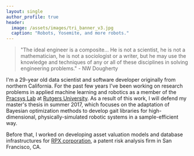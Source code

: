 ```yaml
---
layout: single
author_profile: true
header:
  image: /assets/images/tri_banner_v3.jpg
  caption: "Robots, Yosemite, and more robots."
---
```

> "The ideal engineer is a composite… He is not a scientist, he is not a mathematician, he is not a sociologist or a writer, but he may use the knowledge and techniques of any or all of these disciplines in solving engineering problems." - NW Dougherty

I'm a 29-year old data scientist and software developer originally from northern California. For the past few years I've been working on research problems in applied machine learning and robotics as a member of the [Pracsys Lab](http://www.pracsyslab.org/) at [Rutgers University](http://www.cs.rutgers.edu/). As a result of this work, I will defend my master's thesis in summer 2017, which focuses on the adaptation of Bayesian optimization methods to develop gait libraries for high-dimensional, physically-simulated robotic systems in a sample-efficient way. 

Before that, I worked on developing asset valuation models and database infrastructures for [RPX corporation](http://www.rpxcorp.com/), a patent risk analysis firm in San Francisco, CA.

